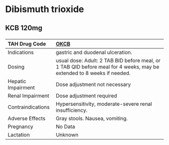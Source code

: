 # Dibismuth trioxide

## KCB 120mg

##### 

| TAH Drug Code      | [OKCB](https://www.tahsda.org.tw/drugs/hissearch.php?drug_code=OKCB)                                                  |
|:-------------------|:----------------------------------------------------------------------------------------------------------------------|
| Indications        | gastric and duodenal ulceration.                                                                                      |
| Dosing             | usual dose: Adult: 2 TAB BID before meal, or 1 TAB QID before meal for 4 weeks, may be extended to 8 weeks if needed. |
| Hepatic Impairment | Dose adjustment not necessary                                                                                         |
| Renal Impairment   | Dose adjustment required                                                                                              |
| Contraindications  | Hypersensitivity, moderate-severe renal insufficiency.                                                                |
| Adverse Effects    | Gray stools. Nausea, vomiting.                                                                                        |
| Pregnancy          | No Data                                                                                                               |
| Lactation          | Unknown                                                                                                               |

